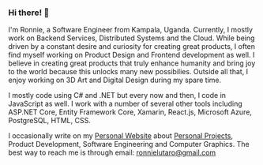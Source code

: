 ### Hi there! 👋
I'm Ronnie, a Software Engineer from Kampala, Uganda. Currently, I mostly work on Backend Services, Distributed Systems and the Cloud. While being driven by a constant desire and curiosity for creating great products, I often find myself working on Product Design and Frontend development as well. I believe in creating great products that truly enhance humanity and bring joy to the world because this unlocks many new possibilies. Outside all that, I enjoy working on 3D Art and Digital Design during my spare time.

I mostly code using C# and .NET but every now and then, I code in JavaScript as well. I work with a number of several other tools including ASP.NET Core, Entity Framework Core, Xamarin, React.js, Microsoft Azure, PostgreSQL, HTML, CSS.

I occasionally write on my [Personal Website](https://ronnielutalo.github.io/) about [Personal Projects](https://ronnielutalo.github.io/projects/), Product Development, Software Engineering and Computer Graphics. The best way to reach me is through email: ronnielutaro@gmail.com


